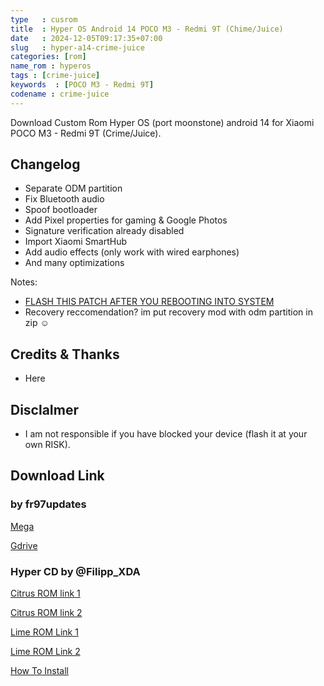 ```yaml
---
type   : cusrom
title  : Hyper OS Android 14 POCO M3 - Redmi 9T (Chime/Juice)
date   : 2024-12-05T09:17:35+07:00
slug   : hyper-a14-crime-juice
categories: [rom]
name_rom : hyperos
tags : [crime-juice]
keywords  : [POCO M3 - Redmi 9T]
codename : crime-juice
---
```


Download Custom Rom Hyper OS (port moonstone) android 14 for Xiaomi POCO M3 - Redmi 9T (Crime/Juice).


## Changelog
- Separate ODM partition
- Fix Bluetooth audio
- Spoof bootloader
- Add Pixel properties for gaming & Google Photos
- Signature verification already disabled
- Import Xiaomi SmartHub
- Add audio effects (only work with wired earphones)
- And many optimizations

Notes:
- [FLASH THIS PATCH AFTER YOU REBOOTING INTO SYSTEM](https://t.me/fr97updates/321)
- Recovery reccomendation? 
im put recovery mod with odm partition in zip ☺️

## Credits & Thanks
- Here

## DisclaImer
- I am not responsible if you have blocked your device (flash it at your own RISK).


## Download Link
### by fr97updates
[Mega](https://mega.nz/file/eQMlyQTD#3QvBgDu9jvO-KlwqjdjDNDY1C8Lb32GgT5uFn7D3D50)

[Gdrive](https://drive.google.com/uc?id=1ufi3NgW5crOrae-jFFDs1SuHm52oXUiM&export=download)

### Hyper CD by @Filipp_XDA
[Citrus ROM link 1](https://pixeldrain.com/u/CMnViTUf)

[Citrus ROM link 2](https://t.me/JJuiceports_updates/471)

[Lime ROM Link 1](https://pixeldrain.com/u/gb6M5H2W)

[Lime ROM Link 2](https://t.me/JJuiceports_updates/472)

[How To Install](https://telegra.ph/Installation-Guide-09-09)
